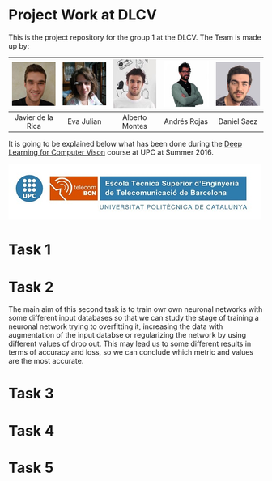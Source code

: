 # Project Work at DLCV

This is the project repository for the group 1 at the DLCV. The Team is made up by:

| ![Javier de la Rica][image-javier] | ![Eva Julian][image-eva] | ![Alberto Montes][image-alberto] | ![Andrés Rojas][image-andres] | ![Daniel Saez][image-daniel] |
| :---: | :---: | :---: | :---: | :---: |
| Javier de la Rica | Eva Julian | Alberto Montes | Andrés Rojas | Daniel Saez |

It is going to be explained below what has been done during the [Deep Learning for Computer Vison](http://TelecomBCN.DeepLearning.Barcelona) course at UPC at Summer 2016.

![Universitat Politècnica de Catalunya][image-upc-logo]

# Task 1



# Task 2

The main aim of this second task is to train owr own neuronal networks with some different input databases so that we can study the stage of training a neuronal network trying to overfitting it, increasing the data with augmentation of the input databse or regularizing the network by using different values of drop out. This may lead us to some different results in terms of accuracy and loss, so we can conclude which metric and values are the most accurate.

# Task 3



# Task 4



# Task 5




<!--Images-->
[image-javier]: misc/images/javier_rica.jpeg "Javier de la Rica"
[image-eva]: misc/images/eva_julian.jpg "Eva Julian"
[image-alberto]: misc/images/alberto_montes.jpg "Alberto Montes"
[image-andres]: misc/images/andres_rojas.jpg "Andrés Rojas"
[image-daniel]: misc/images/daniel_saez.jpg "Daniel Saez"

[image-upc-logo]: misc/images/upc_etsetb.jpg
